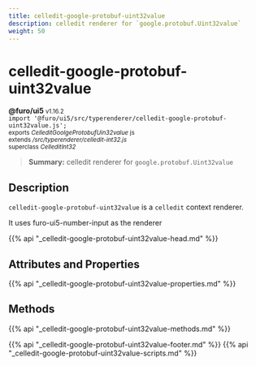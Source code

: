 ```yaml
---
title: celledit-google-protobuf-uint32value
description: celledit renderer for `google.protobuf.Uint32value`
weight: 50
---
```


# celledit-google-protobuf-uint32value
**@furo/ui5** <small>v1.16.2</small>
<br>`import '@furo/ui5/src/typerenderer/celledit-google-protobuf-uint32value.js';`<small>
<br>exports *CelleditGoolgeProtobufUin32value* js
<br>extends */src/typerenderer/celledit-int32.js*
<br>superclass *CelleditInt32*</small>

> **Summary:** celledit renderer for `google.protobuf.Uint32value`

## Description

`celledit-google-protobuf-uint32value` is a `celledit` context renderer.

It uses furo-ui5-number-input as the renderer

{{% api "_celledit-google-protobuf-uint32value-head.md" %}}

## Attributes and Properties
{{% api "_celledit-google-protobuf-uint32value-properties.md" %}}




## Methods
{{% api "_celledit-google-protobuf-uint32value-methods.md" %}}






{{% api "_celledit-google-protobuf-uint32value-footer.md" %}}
{{% api "_celledit-google-protobuf-uint32value-scripts.md" %}}
